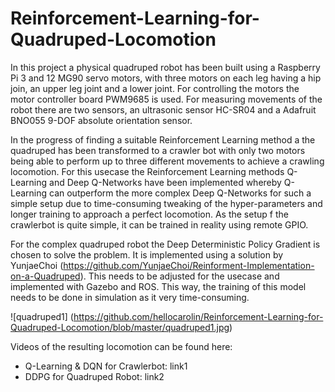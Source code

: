 # Reinforcement-Learning-for-Quadruped-Locomotion

In this project a physical quadruped robot has been built using a Raspberry Pi 3 and 12 MG90 servo motors, with three motors on each leg having a hip join, an upper leg joint and a lower joint. For controlling the motors the motor controller board PWM9685 is used. For measuring movements of the robot there are two sensors, an ultrasonic sensor HC-SR04 and a Adafruit BNO055 9-DOF absolute orientation sensor.

In the progress of finding a suitable Reinforcement Learning method a the quadruped has been transformed to a crawler bot with only two motors being able to perform up to three different movements to achieve a crawling locomotion. For this usecase the Reinforcement Learning methods Q-Learning and Deep Q-Networks have been implemented whereby Q-Learning can outperform the more complex Deep Q-Networks for such a simple setup due to time-consuming tweaking of the hyper-parameters and longer training to approach a perfect locomotion. As the setup f the crawlerbot is quite simple, it can be trained in reality using remote GPIO.

For the complex quadruped robot the Deep Deterministic Policy Gradient is chosen to solve the problem. It is implemented using a solution by YunjaeChoi (https://github.com/YunjaeChoi/Reinforment-Implementation-on-a-Quadruped). This needs to be adjusted for the usecase and implemented with Gazebo and ROS. This way, the training of this model needs to be done in simulation as it very time-consuming.

![quadruped1]
(https://github.com/hellocarolin/Reinforcement-Learning-for-Quadruped-Locomotion/blob/master/quadruped1.jpg)

Videos of the resulting locomotion can be found here:
- Q-Learning & DQN for Crawlerbot: link1
- DDPG for Quadruped Robot: link2
